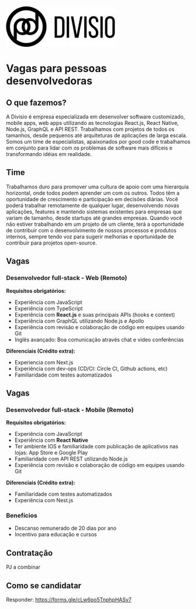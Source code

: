 ![Divisio](./logo.png )

# Vagas para pessoas desenvolvedoras

## O que fazemos?
A Divisio é empresa especializada em desenvolver software customizado, mobile apps, web apps utilizando as tecnologias React.js, React Native, Node.js, GraphQL e API REST. Trabalhamos com projetos de todos os tamanhos, desde pequenos até arquiteturas de aplicações de larga escala. Somos um time de especialistas, apaixonados por good code e trabalhamos em conjunto para lidar com os problemas de software mais difíceis e transformando idéias em realidade.

## Time
Trabalhamos duro para promover uma cultura de apoio com uma hierarquia horizontal, onde todos podem aprender um com os outros.
Todos têm a oportunidade de crescimento e participação em decisões diárias. Você poderá trabalhar remotamente de qualquer lugar, desenvolvendo novas aplicações, features e mantendo sistemas existentes para empresas que variam de tamanho, desde startups até grandes empresas. Quando você não estiver trabalhando em um projeto de um cliente, terá a
oportunidade de contribuir com o desenvolvimento de nossos processos e produtos internos, sempre tendo voz para sugerir melhorias e oportunidade de contribuir para projetos open-source.

## Vagas

### Desenvolvedor full-stack - Web (Remoto)

**Requisitos obrigatórios:**
- Experiência com JavaScript
- Experiência com TypeScript
- Experiência com **React.js** e suas principais APIs (hooks e context)
- Experiência com GraphQL utilizando Node.js e Apollo
- Experiência com revisão e colaboração de código em equipes usando Git
- Inglês avançado: Boa comunicação através chat e video conferências

**Diferenciais (Crédito extra):**
- Experiencia com Next.js
- Experiência com dev-ops (CD/CI: Circle CI, Github actions, etc)
- Familiaridade com testes automatizados

## Vagas

### Desenvolvedor full-stack - Mobile (Remoto)

**Requisitos obrigatórios:**
- Experiência com JavaScript
- Experiência com **React Native**
- Ter ambiente IOS e familiaridade com publicação de aplicativos nas lojas: App Store e Google Play
- Familiaridade com API REST utilizando Node.js
- Experiência com revisão e colaboração de código em equipes usando Git

**Diferenciais (Crédito extra):**
- Familiaridade com testes automatizados
- Experiência com Nest.js


### Benefícios
- Descanso remunerado de 20 dias por ano
- Incentivo para educação e cursos

## Contratação
PJ a combinar

## Como se candidatar
Responder: https://forms.gle/cLw6po5TnphpHASv7